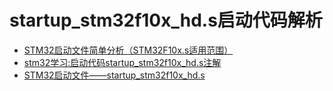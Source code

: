 # startup_stm32f10x_hd.s启动代码解析

  * [STM32启动文件简单分析（STM32F10x.s适用范围）](http://www.openedv.com/posts/list/313.htm)
  * [stm32学习:启动代码startup_stm32f10x_hd.s注解](http://www.51hei.com/bbs/dpj-77129-1.html)
  * [STM32启动文件——startup_stm32f10x_hd.s](http://blog.csdn.net/wqx521/article/details/50925553)

